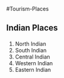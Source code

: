 #Tourism-Places
## <p>Indian Places</p>
<ol>
  <li>North Indian</li>
  <li>South Indian</li>
  <li>Central Indian</li>
  <li>Western Indian</li>
  <li>Eastern Indian</li>
</ol>
